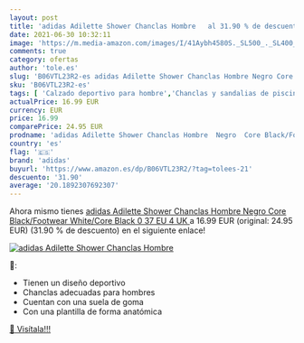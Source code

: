 ```yaml
---
layout: post
title: 'adidas Adilette Shower Chanclas Hombre   al 31.90 % de descuento'
date: 2021-06-30 10:32:11
image: 'https://m.media-amazon.com/images/I/41Aybh4580S._SL500_._SL400_.jpg'
comments: true
category: ofertas
author: 'tole.es'
slug: 'B06VTL23R2-es adidas Adilette Shower Chanclas Hombre Negro Core...'
sku: 'B06VTL23R2-es'
tags: [ 'Calzado deportivo para hombre','Chanclas y sandalias de piscina para hombre','Zapatillas y calzado deportivo para hombre','Zapatos','Zapatos para hombre','Zapatos y complementos','adidas','chanclas', ]
actualPrice: 16.99 EUR
currency: EUR
price: 16.99
comparePrice: 24.95 EUR
prodname: 'adidas Adilette Shower Chanclas Hombre  Negro  Core Black/Footwear White/Core Black 0   37 EU  4 UK '
country: 'es'
flag: '🇪🇸'
brand: 'adidas'
buyurl: 'https://www.amazon.es/dp/B06VTL23R2/?tag=tolees-21'
descuento: '31.90'
average: '20.1892307692307'
---
```


Ahora mismo tienes [adidas Adilette Shower Chanclas Hombre  Negro  Core Black/Footwear White/Core Black 0   37 EU  4 UK ](https://www.amazon.es/dp/B06VTL23R2/?tag=tolees-21) a 16.99 EUR (original: 24.95 EUR) (31.90 %  de descuento) en el siguiente enlace!

[![adidas Adilette Shower Chanclas Hombre  ](https://m.media-amazon.com/images/I/41Aybh4580S._SL500_._SL400_.jpg)](https://www.amazon.es/dp/B06VTL23R2/?tag=tolees-21)

🔎:

- Tienen un diseño deportivo
- Chanclas adecuadas para hombres
- Cuentan con una suela de goma
- Con una plantilla de forma anatómica

[🛒 Visítala!!!](https://www.amazon.es/dp/B06VTL23R2/?tag=tolees-21)

